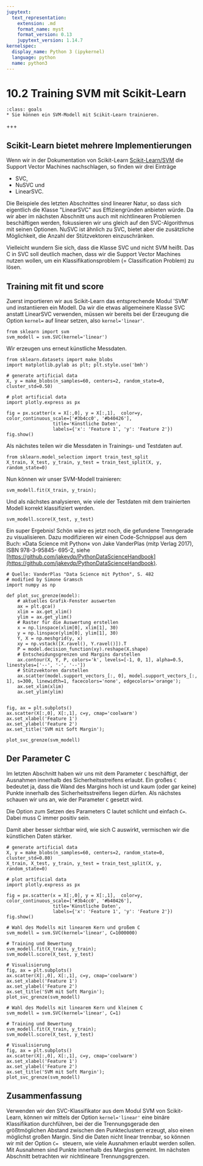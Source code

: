 ```yaml
---
jupytext:
  text_representation:
    extension: .md
    format_name: myst
    format_version: 0.13
    jupytext_version: 1.14.7
kernelspec:
  display_name: Python 3 (ipykernel)
  language: python
  name: python3
---
```


# 10.2 Training SVM mit Scikit-Learn

```{admonition} Lernziele
:class: goals
* Sie können ein SVM-Modell mit Scikit-Learn trainieren.
```

+++

## Scikit-Learn bietet mehrere Implementierungen

Wenn wir in der Dokumentation von Scikit-Learn
[Scikit-Learn/SVM](https://scikit-learn.org/stable/modules/svm.html) die Support
Vector Machines nachschlagen, so finden wir drei Einträge

* SVC, 
* NuSVC und 
* LinearSVC.

Die Beispiele des letzten Abschnittes sind linearer Natur, so dass sich
eigentlich die Klasse "LinearSVC" aus Effiziengründen anbieten würde. Da wir
aber im nächsten Abschnitt uns auch mit nichtlinearen Problemen beschäftigen
werden, fokussieren wir uns gleich auf den SVC-Algorithmus mit seinen Optionen.
NuSVC ist ähnlich zu SVC, bietet aber die zusätzliche Möglichkeit, die Anzahl
der Stützvektoren einzuschränken.

Vielleicht wundern Sie sich, dass die Klasse SVC und nicht SVM heißt. Das C in
SVC soll deutlich machen, dass wir die Support Vector Machines nutzen wollen, um
ein Klassifikationsproblem (= Classification Problem) zu lösen.

## Training mit fit und score

Zuerst importieren wir aus Scikit-Learn das entsprechende Modul 'SVM' und
instantiieren ein Modell. Da wir die etwas allgemeinere Klasse SVC anstatt
LinearSVC verwenden, müssen wir bereits bei der Erzeugung die Option `kernel=`
auf linear setzen, also `kernel='linear'`.

```{code-cell} ipython3
from sklearn import svm
svm_modell = svm.SVC(kernel='linear')
```

Wir erzeugen uns erneut künstliche Messdaten.

```{code-cell} ipython3
from sklearn.datasets import make_blobs
import matplotlib.pylab as plt; plt.style.use('bmh')

# generate artificial data
X, y = make_blobs(n_samples=60, centers=2, random_state=0, cluster_std=0.50)

# plot artificial data
import plotly.express as px

fig = px.scatter(x = X[:,0], y = X[:,1],  color=y, color_continuous_scale=['#3b4cc0', '#b40426'],
                 title='Künstliche Daten',
                 labels={'x': 'Feature 1', 'y': 'Feature 2'})
fig.show()
```

Als nächstes teilen wir die Messdaten in Trainings- und Testdaten auf.

```{code-cell} ipython3
from sklearn.model_selection import train_test_split
X_train, X_test, y_train, y_test = train_test_split(X, y, random_state=0)
```

Nun können wir unser SVM-Modell trainieren:

```{code-cell} ipython3
svm_modell.fit(X_train, y_train);
```

Und als nächstes analysieren, wie viele der Testdaten mit dem trainierten Modell
korrekt klassifiziert werden.

```{code-cell} ipython3
svm_modell.score(X_test, y_test)
```

Ein super Ergebnis! Schön wäre es jetzt noch, die gefundene Trenngerade zu
visualisieren. Dazu modifizieren wir einen Code-Schnippsel aus dem Buch: »Data
Science mit Python« von Jake VanderPlas (mitp Verlag 2017), ISBN 978-3-95845-
695-2, siehe
[https://github.com/jakevdp/PythonDataScienceHandbook](https://github.com/jakevdp/PythonDataScienceHandbook).


```{code-cell} ipython3
# Quelle: VanderPlas "Data Science mit Python", S. 482
# modified by Simone Gramsch
import numpy as np

def plot_svc_grenze(model):
    # aktuelles Grafik-Fenster auswerten
    ax = plt.gca()
    xlim = ax.get_xlim()
    ylim = ax.get_ylim()
    # Raster für die Auswertung erstellen
    x = np.linspace(xlim[0], xlim[1], 30)
    y = np.linspace(ylim[0], ylim[1], 30)
    Y, X = np.meshgrid(y, x)
    xy = np.vstack([X.ravel(), Y.ravel()]).T
    P = model.decision_function(xy).reshape(X.shape)
    # Entscheidungsgrenzen und Margins darstellen
    ax.contour(X, Y, P, colors='k', levels=[-1, 0, 1], alpha=0.5, linestyles=['--', '-', '--'])
    # Stützvektoren darstellen
    ax.scatter(model.support_vectors_[:, 0], model.support_vectors_[:, 1], s=300, linewidth=1, facecolors='none', edgecolors='orange');
    ax.set_xlim(xlim)
    ax.set_ylim(ylim)
```

```{code-cell} ipython3

fig, ax = plt.subplots()
ax.scatter(X[:,0], X[:,1], c=y, cmap='coolwarm')
ax.set_xlabel('Feature 1')
ax.set_ylabel('Feature 2')
ax.set_title('SVM mit Soft Margin');

plot_svc_grenze(svm_modell)
```

## Der Parameter C

Im letzten Abschnitt haben wir uns mit dem Parameter `C` beschäftigt, der
Ausnahmen innerhalb des Sicherheitsstreifens erlaubt. Ein großes `C` bedeutet
ja, dass die Wand des Margins hoch ist und kaum (oder gar keine) Punkte
innerhalb des Sicherheitsstreifens liegen dürfen. Als nächstes schauen wir uns
an, wie der Parameter `C` gesetzt wird.  

Die Option zum Setzen des Parameters C lautet schlicht und einfach `C=`. Dabei
muss C immer positiv sein.

Damit aber besser sichtbar wird, wie sich C auswirkt, vermischen wir die
künstlichen Daten stärker.

```{code-cell} ipython3
# generate artificial data
X, y = make_blobs(n_samples=60, centers=2, random_state=0, cluster_std=0.80)
X_train, X_test, y_train, y_test = train_test_split(X, y, random_state=0)

# plot artificial data
import plotly.express as px

fig = px.scatter(x = X[:,0], y = X[:,1],  color=y, color_continuous_scale=['#3b4cc0', '#b40426'],
                 title='Künstliche Daten',
                 labels={'x': 'Feature 1', 'y': 'Feature 2'})
fig.show()
```

```{code-cell} ipython3
# Wahl des Modells mit linearem Kern und großem C
svm_modell = svm.SVC(kernel='linear', C=1000000)

# Training und Bewertung
svm_modell.fit(X_train, y_train);
svm_modell.score(X_test, y_test)

# Visualisierung
fig, ax = plt.subplots()
ax.scatter(X[:,0], X[:,1], c=y, cmap='coolwarm')
ax.set_xlabel('Feature 1')
ax.set_ylabel('Feature 2')
ax.set_title('SVM mit Soft Margin');
plot_svc_grenze(svm_modell)

```

```{code-cell} ipython3
# Wahl des Modells mit linearem Kern und kleinem C
svm_modell = svm.SVC(kernel='linear', C=1)

# Training und Bewertung
svm_modell.fit(X_train, y_train);
svm_modell.score(X_test, y_test)

# Visualisierung
fig, ax = plt.subplots()
ax.scatter(X[:,0], X[:,1], c=y, cmap='coolwarm')
ax.set_xlabel('Feature 1')
ax.set_ylabel('Feature 2')
ax.set_title('SVM mit Soft Margin');
plot_svc_grenze(svm_modell)
```

## Zusammenfassung

Verwenden wir den SVC-Klassifikator aus dem Modul SVM von Scikit-Learn, können
wir mittels der Option `kernel='linear'` eine binäre Klassifikation durchführen,
bei der die Trennungsgerade den größtmöglichen Abstand zwischen den
Punkteclustern erzeugt, also einen möglichst großen Margin. Sind die Daten nicht
linear trennbar, so können wir mit der Option `C= ` steuern, wie viele Ausnahmen
erlaubt werden sollen. Mit Ausnahmen sind Punkte innerhalb des Margins gemeint.
Im nächsten Abschnitt betrachten wir nichtlineare Trennungsgrenzen.
